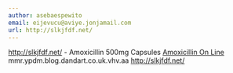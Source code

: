```yaml
---
author: asebaespewito
email: eijevucu@aviye.jonjamail.com
url: http://slkjfdf.net/
---
```


http://slkjfdf.net/ - Amoxicillin 500mg Capsules <a href="http://slkjfdf.net/">Amoxicillin On Line</a> mmr.ypdm.blog.dandart.co.uk.vhv.aa http://slkjfdf.net/